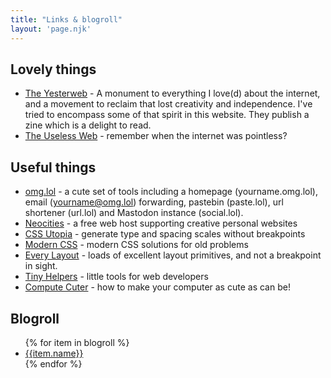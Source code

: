 ```yaml
---
title: "Links & blogroll"
layout: 'page.njk'
---
```


## Lovely things

* [The Yesterweb](https://yesterweb.org) - A monument to everything I love(d) about the internet, and a movement to reclaim that lost creativity and independence. I've tried to encompass some of that spirit in this website. They publish a zine which is a delight to read.
* [The Useless Web](https://theuselessweb.com) - remember when the internet was pointless?

## Useful things
* [omg.lol](https://home.omg.lol/referred-by/sophie) - a cute set of tools including a homepage (yourname.omg.lol), email (yourname@omg.lol) forwarding, pastebin (paste.lol), url shortener (url.lol) and Mastodon instance (social.lol).
* [Neocities](https://neocities.org/) - a free web host supporting creative personal websites
* [CSS Utopia](https://utopia.fyi/) - generate type and spacing scales without breakpoints
* [Modern CSS](https://moderncss.dev/) - modern CSS solutions for old problems
* [Every Layout](https://every-layout.dev) - loads of excellent layout primitives, and not a breakpoint in sight.
* [Tiny Helpers](https://tiny-helpers.dev/) - little tools for web developers
* [Compute Cuter](https://computecuter.com) - how to make your computer as cute as can be!

## Blogroll
<ul>
{% for item in blogroll %}
<li><a href="{{ item.url }}">{{item.name}}</a></li>
{% endfor %}
</ul>